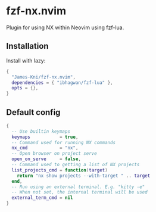 # fzf-nx.nvim

Plugin for using NX within Neovim using fzf-lua.


## Installation

Install with lazy:

```lua
{
  "James-Kni/fzf-nx.nvim",
  dependencies = { "ibhagwan/fzf-lua" },
  opts = {},
}
```

## Default config 
```lua
{
  -- Use builtin keymaps
  keymaps           = true,
  -- Command used for running NX commands
  nx_cmd            = "nx",
  -- Open browser on project serve
  open_on_serve     = false,
  -- Command used to getting a list of NX projects
  list_projects_cmd = function(target)
    return "nx show projects --with-target " .. target
  end,
  -- Run using an external terminal. E.g. "kitty -e"
  -- When not set, the internal terminal will be used
  external_term_cmd = nil
}
```
    
